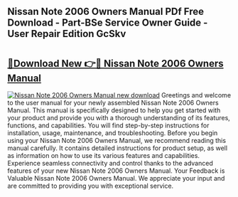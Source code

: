 ## Nissan Note 2006 Owners Manual PDf Free Download - Part-BSe Service Owner Guide - User Repair Edition GcSkv

# <h2><a href="http://cf12187.oget.top/?id=Nissan+Note+2006+Owners+Manual">🔗Download New 👉🔴 Nissan Note 2006 Owners Manual</a></h2>

[![Nissan Note 2006 Owners Manual new download](https://i.imgur.com/5g1atiW.png)](http://cf12187.oget.top/?id=Nissan+Note+2006+Owners+Manual)
Greetings and welcome to the user manual for your newly assembled Nissan Note 2006 Owners Manual. This manual is specifically designed to help you get started with your product and provide you with a thorough understanding of its features, functions, and capabilities. You will find step-by-step instructions for installation, usage, maintenance, and troubleshooting. Before you begin using your Nissan Note 2006 Owners Manual, we recommend reading this manual carefully. It contains detailed instructions for product setup, as well as information on how to use its various features and capabilities. Experience seamless connectivity and control thanks to the advanced features of your new Nissan Note 2006 Owners Manual. Your Feedback is Valuable Nissan Note 2006 Owners Manual. We appreciate your input and are committed to providing you with exceptional service.
